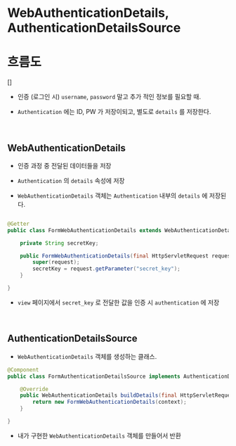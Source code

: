 # WebAuthenticationDetails, AuthenticationDetailsSource

# 흐름도

[]

- 인증 (로그인 시) `username`, `password` 말고 추가 적인 정보를 필요할 때.

- `Authentication` 에는 ID, PW 가 저장이되고, 별도로 `details` 를 저장한다.


<br>

## WebAuthenticationDetails

- 인증 과정 중 전달된 데이터들을 저장

- `Authentication` 의 `details` 속성에 저장

- `WebAuthenticationDetails` 객체는 `Authentication` 내부의 `details` 에 저장된다. 

```java

@Getter
public class FormWebAuthenticationDetails extends WebAuthenticationDetails {

    private String secretKey;

    public FormWebAuthenticationDetails(final HttpServletRequest request) {
        super(request);
        secretKey = request.getParameter("secret_key"); 
    }

}
```

- `view` 페이지에서 `secret_key` 로 전달한 값을 인증 시 `authentication` 에 저장


<br>

## AuthenticationDetailsSource

- `WebAuthenticationDetails` 객체를 생성하는 클래스. 

```java
@Component
public class FormAuthenticationDetailsSource implements AuthenticationDetailsSource<HttpServletRequest, WebAuthenticationDetails> {

    @Override
    public WebAuthenticationDetails buildDetails(final HttpServletRequest context) {
        return new FormWebAuthenticationDetails(context);
    }

}
```

- 내가 구현한 `WebAuthenticationDetails` 객체를 만들어서 반환

